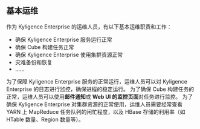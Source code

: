 ## 基本运维

作为 Kyligence Enterprise 的运维人员，有以下基本运维职责和工作：
* 确保 Kyligence Enterprise 服务运行正常
* 确保 Cube 构建任务正常
* 确保 Kyligence Enterprise 使用集群资源正常
* 灾难备份和恢复
* ……


为了保障 Kyligence Enterprise 服务的正常运行，运维人员可以对 Kyligence Enterprise 的日志进行监控，确保进程的稳定运行。
为了确保 Cube 构建任务的正常，运维人员可以使用**邮件通知**或 **Web UI 的监控页面**对任务进行监控。
为了确保 Kyligence Enterprise 对集群资源的正常使用，运维人员需要经常查看 YARN 上 MapReduce 任务队列的闲忙程度，以及 HBase 存储的利用率（如 HTable 数量、Region 数量等）。